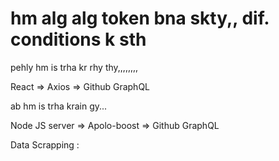 # hm alg alg token bna skty,, dif. conditions k sth

pehly hm is trha kr rhy thy,,,,,,,,

React => Axios => Github GraphQL

ab hm is trha krain gy...

Node JS server => Apolo-boost => Github GraphQL

Data Scrapping :  